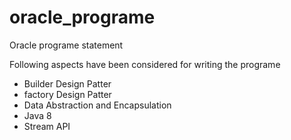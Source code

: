 # oracle_programe
Oracle programe statement

Following aspects have been considered for writing the programe
- Builder Design Patter
- factory Design Patter
- Data Abstraction and Encapsulation
- Java 8
- Stream API
